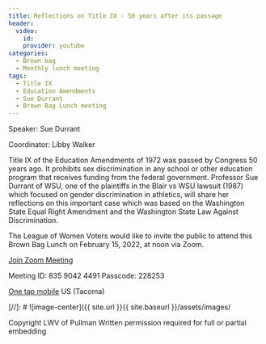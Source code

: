 ```yaml
---
title: Reflections on Title IX - 50 years after its passage
header:
  video:
    id:
    provider: youtube
categories:
  - Brown bag
  - Monthly lunch meeting
tags:
  - Title IX
  - Education Amendments
  - Sue Durrant
  - Brown Bag Lunch meeting
---
```


Speaker: Sue Durrant

Coordinator: Libby Walker

Title IX of the Education Amendments of 1972 was passed by Congress 50 years ago.  It prohibits sex discrimination in any school or other education program that receives funding from the federal government. Professor Sue Durrant of WSU, one of the plaintiffs in the Blair vs WSU lawsuit (1987) which focused on gender discrimination in athletics, will share her reflections on this important case which was based on the Washington State Equal Right Amendment and the Washington State Law Against Discrimination.

The League of Women Voters would like to invite the public to attend this Brown Bag Lunch on February 15, 2022, at noon via Zoom.

[Join Zoom Meeting](https://us02web.zoom.us/j/83590424491?pwd=NFE4Z1cxWkdHUWtCdE14VGpoN2VTdz09)

Meeting ID: 835 9042 4491  Passcode: 228253

[One tap mobile](tel:+12532158782,,83590424491#) US (Tacoma)

[//]: # ![image-center]({{ site.url }}{{ site.baseurl }}/assets/images/


Copyright LWV of Pullman
Written permission required for full or partial embedding

<!---change the title to whatever you want the post to be titled
change the ID out to the end of the youtube link https://youtu.be/r61ARK4Qv9c -->
